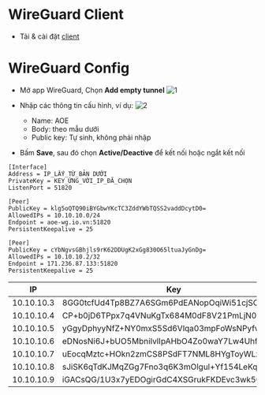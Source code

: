 # WireGuard Client
* Tải & cài đặt [client](https://download.wireguard.com/windows-client/wireguard-installer.exe) 

# WireGuard Config
* Mở app WireGuard, Chọn **Add empty tunnel**
  ![1](https://github.com/user-attachments/assets/d66d580d-a924-4d6a-8a4c-599b9d36d049)

* Nhập các thông tin cấu hình, ví dụ:
  ![2](https://github.com/user-attachments/assets/a60fe9cc-1fbd-4d34-b3ba-6b5bff7e2041)

  * Name: AOE
  * Body: theo mẫu dưới
  * Public key: Tự sinh, không phải nhập

* Bấm **Save**, sau đó chọn **Active/Deactive** để kết nối hoặc ngắt kết nối

```Properties
[Interface]
Address = IP_LẤY_TỪ_BẢN DƯỚI
PrivateKey = KEY_ỨNG_VỚI_IP_ĐÃ_CHỌN
ListenPort = 51820

[Peer]
PublicKey = klg5oQTQ90iBYGbwYKcTC3ZddYWbTQSS2vaddDcytD0=
AllowedIPs = 10.10.10.0/24
Endpoint = aoe-wg.io.vn:51820
PersistentKeepalive = 25

[Peer]
PublicKey = cYbNgvsGBhjls9rK62DDUgK2xGg830O65ltuaJyGnDg=
AllowedIPs = 10.10.10.2/32
Endpoint = 171.236.87.133:51820
PersistentKeepalive = 25
```

| IP         | Key                                          |
| ---------- | -------------------------------------------- |
| 10.10.10.3 | 8GG0tcfUd4Tp8BZ7A6SGm6PdEANopOqiWi51cjSOcUA= |
| 10.10.10.4 | CP+b0jD6TPpx7q4VNuKgTx684M0dF8V21PmLjN0Ja2k= |
| 10.10.10.5 | yGgyDphyyNfZ+NY0mxS5Sd6Vlqa03mpFoWsNPyfv0XI= |
| 10.10.10.6 | eDNosNi6J+bUO5MbnilvlIpAHbO4Zo0waY7Lw4Uhf1Q= |
| 10.10.10.7 | uEocqMztc+HOkn2zmCS8PSdFT7NML8HYgToyWLzbSUk= |
| 10.10.10.8 | sJiSK6qTdKJMqZGg7Fno3q6K3mOlgul+Yf154LeKq1o= |
| 10.10.10.9 | iGACsQG/1U3x7yEDOgirGdC4XSGrukFKDEvc3wk50k8= |

